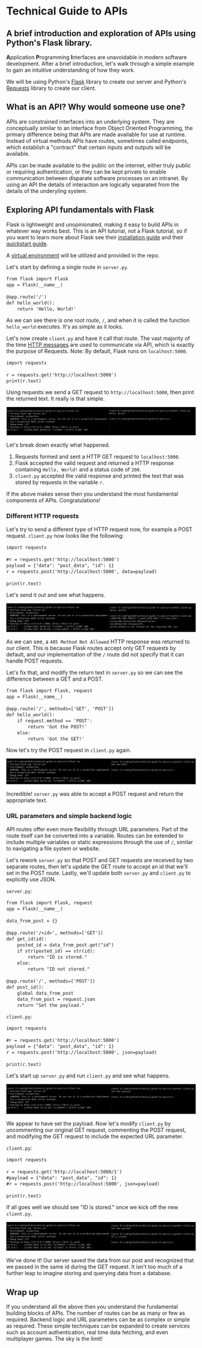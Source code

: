 # Technical Guide to APIs
A brief introduction and exploration of APIs using Python's Flask library.
---

**A**pplication **P**rogramming **I**nterfaces are unavoidable in modern software development. After a brief introduction, let's walk through a simple example to gain an intuitive understanding of how they work.

We will be using Python's [Flask](https://flask.palletsprojects.com/en/1.1.x/) library to create our server and Python's [Requests](https://requests.readthedocs.io/en/master/) library to create our client.

## What is an API? Why would someone use one?
APIs are constrained interfaces into an underlying system. They are conceptually similar to an interface from Object Oriented Programming, the primary difference being that APIs are made available for use at runtime. Instead of virtual methods APIs have routes, sometimes called endpoints, which establish a "contract" that certain inputs and outputs will be available.

APIs can be made available to the public on the internet, either truly public or requiring authentication, or they can be kept private to enable communication between disparate software processes on an intranet. By using an API the details of interaction are logically separated from the details of the underyling system.

## Exploring API fundamentals with Flask

Flask is lightweight and unopinionated, making it easy to build APIs in whatever way works best. This is an API tutorial, not a Flask tutorial, so if you want to learn more about Flask see their [installation guide](https://flask.palletsprojects.com/en/1.1.x/installation/#installation) and their [quickstart guide](https://flask.palletsprojects.com/en/1.1.x/quickstart/#quickstart).

A [virtual environment](https://docs.python.org/3/tutorial/venv.html) will be utilized and provided in the repo.

Let's start by defining a single route in `server.py`.

    from flask import Flask
    app = Flask(__name__)

    @app.route('/')
    def hello_world():
        return 'Hello, World!'

As we can see there is one root route, `/`, and when it is called the function `hello_world` executes. It's as simple as it looks.

Let's now create `client.py` and have it call that route. The vast majority of the time [HTTP messages](https://developer.mozilla.org/en-US/docs/Web/HTTP/Messages) are used to communicate via API, which is exactly the purpose of Requests. Note: By default, Flask runs on `localhost:5000`.

    import requests

    r = requests.get('http://localhost:5000')
    print(r.text)

Using requests we send a GET request to `http://localhost:5000`, then print the returned text. It really is that simple.

![successful](img/great_success.PNG)

Let's break down exactly what happened.
1) Requests formed and sent a HTTP GET request to `localhost:5000`.
2) Flask accepted the valid request and returned a HTTP response containing `Hello, World!` and a status code of `200`.
3) `client.py` accepted the valid response and printed the text that was stored by requests in the variable `r`.

If the above makes sense then you understand the most fundamental components of APIs. Congratulations!

### Different HTTP requests

Let's try to send a different type of HTTP request now, for example a POST request. `client.py` now looks like the following:

    import requests

    #r = requests.get('http://localhost:5000')
    payload = {"data": "post_data", "id": 1}
    r = requests.post('http://localhost:5000', data=payload)

    print(r.text)

Let's send it out and see what happens.

![failure](img/inevitable_failure.PNG)

As we can see, a `405 Method Not Allowed` HTTP response was returned to our client. This is because Flask routes accept only GET requests by default, and our implementation of the `/` route did not specify that it can handle POST requests.

Let's fix that, and modify the return text in `server.py` so we can see the difference between a GET and a POST.

    from flask import Flask, request
    app = Flask(__name__)

    @app.route('/', methods=['GET', 'POST'])
    def hello_world():
        if request.method == 'POST':
            return 'Got the POST!'
        else:
            return 'Got the GET!'

Now let's try the POST request in `client.py` again.

![rebound](img/incredible_rebound.PNG)

Incredible! `server.py` was able to accept a POST request and return the appropriate text.

### URL parameters and simple backend logic

API routes offer even more flexibility through URL parameters. Part of the route itself can be converted into a variable. Routes can be extended to include multiple variables or static expressions through the use of `/`, similar to navigating a file system or website.

Let's rework `server.py` so that POST and GET requests are received by two separate routes, then let's update the GET route to accept an id that we'll set in the POST route. Lastly, we'll update both `server.py` and `client.py` to explicitly use JSON.

`server.py`:

    from flask import Flask, request
    app = Flask(__name__)

    data_from_post = {}

    @app.route('/<id>', methods=['GET'])
    def get_id(id):
        posted_id = data_from_post.get("id")
        if str(posted_id) == str(id):
            return "ID is stored."
        else:
            return "ID not stored."

    @app.route('/', methods=['POST'])
    def post_id():
        global data_from_post
        data_from_post = request.json
        return "Set the payload."

`client.py`:

    import requests

    #r = requests.get('http://localhost:5000')
    payload = {"data": "post_data", "id": 1}
    r = requests.post('http://localhost:5000', json=payload)

    print(r.text)

Let's start up `server.py` and run `client.py` and see what happens.

![post_success](img/post_success.PNG)

We appear to have set the payload. Now let's modify `client.py` by uncommenting our original GET request, commenting the POST request, and modifying the GET request to include the expected URL parameter.

`client.py`:

    import requests

    r = requests.get('http://localhost:5000/1')
    #payload = {"data": "post_data", "id": 1}
    #r = requests.post('http://localhost:5000', json=payload)

    print(r.text)

If all goes well we should see "ID is stored." once we kick off the new `client.py`.

![get_success](img/get_success.PNG)

We've done it! Our server saved the data from our post and recognized that we passed in the same id during the GET request. It isn't too much of a further leap to imagine storing and querying data from a database.

## Wrap up

If you understand all the above then you understand the fundamental building blocks of APIs. The number of routes can be as many or few as required. Backend logic and URL parameters can be as complex or simple as required. These simple techniques can be expanded to create services such as account authentication, real time data fetching, and even multiplayer games. The sky is the limit!